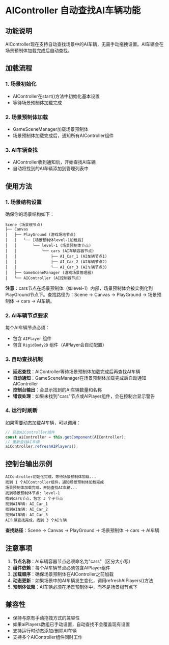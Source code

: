 # AIController 自动查找AI车辆功能

## 功能说明

AIController现在支持自动查找场景中的AI车辆，无需手动拖拽设置。AI车辆会在场景预制体加载完成后自动查找。

## 加载流程

### 1. 场景初始化
- AIController在start()方法中初始化基本设置
- 等待场景预制体加载完成

### 2. 场景预制体加载
- GameSceneManager加载场景预制体
- 场景预制体加载完成后，通知所有AIController组件

### 3. AI车辆查找
- AIController收到通知后，开始查找AI车辆
- 自动将找到的AI车辆添加到管理列表中

## 使用方法

### 1. 场景结构设置

确保你的场景结构如下：
```
Scene (场景根节点)
├── Canvas
│   ├── PlayGround (游戏场地节点)
│   │   └── [场景预制体level-1加载后]
│   │       └── level-1 (场景预制体节点)
│   │           └── cars (AI车辆容器节点)
│   │               ├── AI_Car_1 (AI车辆节点1)
│   │               ├── AI_Car_2 (AI车辆节点2)
│   │               └── AI_Car_3 (AI车辆节点3)
│   ├── GameSceneManager (游戏场景管理器)
│   └── AIController (AI控制器节点)
```

**注意**：cars节点在场景预制体（如level-1）内部，场景预制体会被实例化到PlayGround节点下。查找路径为：Scene → Canvas → PlayGround → 场景预制体 → cars → AI车辆。

### 2. AI车辆节点要求

每个AI车辆节点必须：
- 包含 `AIPlayer` 组件
- 包含 `RigidBody2D` 组件（AIPlayer会自动配置）

### 3. 自动查找机制

- **延迟查找**：AIController等待场景预制体加载完成后再查找AI车辆
- **自动通知**：GameSceneManager在场景预制体加载完成后自动通知AIController
- **控制台输出**：会显示找到的AI车辆数量和名称
- **错误处理**：如果未找到"cars"节点或AIPlayer组件，会在控制台显示警告

### 4. 运行时刷新

如果需要动态加载AI车辆，可以调用：
```typescript
// 获取AIController组件
const aiController = this.getComponent(AIController);
// 重新查找AI车辆
aiController.refreshAIPlayers();
```

## 控制台输出示例

```
AIController初始化完成，等待场景预制体加载...
找到 1 个AIController组件，通知场景预制体加载完成
场景预制体加载完成，开始查找AI车辆...
找到场景预制体节点: level-1
找到cars节点，包含 3 个子节点
找到AI车辆: AI_Car_1
找到AI车辆: AI_Car_2
找到AI车辆: AI_Car_3
AI车辆查找完成，找到 3 个AI车辆
```

**查找路径**：Scene → Canvas → PlayGround → 场景预制体 → cars → AI车辆

## 注意事项

1. **节点名称**：AI车辆容器节点必须命名为"cars"（区分大小写）
2. **组件依赖**：每个AI车辆节点必须包含AIPlayer组件
3. **加载顺序**：确保场景预制体在AIController之前加载
4. **动态更新**：如果场景中的AI车辆发生变化，调用refreshAIPlayers()方法
5. **预制体依赖**：AI车辆必须在场景预制体中，而不是场景根节点下

## 兼容性

- 保持与原有手动拖拽方式的兼容性
- 如果aiPlayers数组已手动设置，自动查找不会覆盖现有设置
- 支持运行时动态添加/删除AI车辆
- 支持多个AIController组件同时工作 